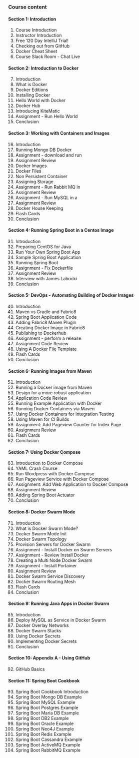 ### Course content
#### Section 1: Introduction
1. Course Introduction
2. Instructor Introduction
3. Free 120 Day IntelliJ Trial!
4. Checking out from GitHub
5. Docker Cheat Sheet
6. Course Slack Room - Chat Live
#### Section 2: Introduction to Docker
7. Introduction
8. What is Docker
9. Docker Editions
10. Installing Docker
11. Hello World with Docker
12. Docker Hub
13. Introducing KiteMatic
14. Assignment - Run Hello World
15. Conclusion
#### Section 3: Working with Containers and Images
16. Introduction
17. Running Mongo DB Docker
18. Assignment - download and run
19. Assignment Review
20. Docker Images
21. Docker Files
22. Non Persistent Container
23. Assigning Storage
24. Assignment - Run Rabbit MQ in
25. Assignment Review
26. Assignment - Run MySQL in a
27. Assignment Review
28. Docker House Keeping
29. Flash Cards
30. Conclusion
#### Section 4: Running Spring Boot in a Centos Image
31. Introduction
32. Preparing CentOS for Java
33. Run Your Own Spring Boot App
34. Sample Spring Boot Application
35. Running Spring Boot
36. Assignment - Fix Dockerfile
37. Assignment Review
38. Interview with James Labocki
39. Conclusion
#### Section 5: DevOps - Automating Building of Docker Images
40. Introduction
41. Maven vs Gradle and Fabric8
42. Spring Boot Application Code
43. Adding Fabric8 Maven Plugin
44. Creating Docker Image in Fabric8
45. Publishing to Dockerhub
46. Assignment - perform a release
47. Assignment Code Review
48. Using A Docker File Template
49. Flash Cards
50. Conclusion
#### Section 6: Running Images from Maven
51. Introduction
52. Running a Docker image from Maven
53. Design for a more robust application
54. Application Code Review
55. Running Example Application with Docker
56. Running Docker Containers via Maven
57. Using Docker Containers for Integration Testing
58. Using Maven for CI Builds
59. Assignment: Add Pageview Counter for Index Page
60. Assignment Review
61. Flash Cards
62. Conclusion
#### Section 7: Using Docker Compose
63. Introduction to Docker Compose
64. YAML Crash Course
65. Run Wordpress with Docker Compose
66. Run Pageview Service with Docker Compose
67. Assignment: Add Web Application to Docker Compose
68. Assignment Review
69. Adding Spring Boot Actuator
70. Conclusion
#### Section 8: Docker Swarm Mode
71. Introduction
72. What is Docker Swarm Mode?
73. Docker Swarm Mode Init
74. Docker Swarm Topology
75. Provision Servers for Docker Swarm
76. Assignment - Install Docker on Swarm Servers
77. Assignment - Review Install Docker
78. Creating a Multi Node Docker Swarm
79. Assignment - Install Portainer
80. Assignment Review
81. Docker Swarm Service Discovery
82. Docker Swarm Routing Mesh
83. Flash Cards
84. Conclusion
#### Section 9: Running Java Apps in Docker Swarm
85. Introduction
86. Deploy MySQL as Service in Docker Swarm
87. Docker Overlay Networks
88. Docker Swarm Stacks
89. Using Docker Secrets
90. Implementing Docker Secrets
91. Conclusion
#### Section 10: Appendix A - Using GitHub
92. GitHub Basics
#### Section 11: Spring Boot Cookbook
93. Spring Boot Cookbook Introduction
94. Spring Boot Mongo DB Example
95. Spring Boot MySQL Example
96. Spring Boot Postgres Example
97. Spring Boot Maria DB Example
98. Spring Boot DB2 Example
99. Spring Boot Oracle Example
100. Spring Boot Neo4J Example
101. Spring Boot Redis Example
102. Spring Boot Cassandra Example
103. Spring Boot ActiveMQ Example
104. Spring Boot RabbitMQ Example